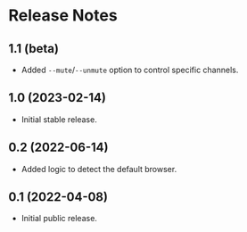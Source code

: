 # Release Notes

## 1.1 (beta)

- Added `--mute`/`--unmute` option to control specific channels.

## 1.0 (2023-02-14)

- Initial stable release.

## 0.2 (2022-06-14)

- Added logic to detect the default browser.

## 0.1 (2022-04-08)

 - Initial public release.
